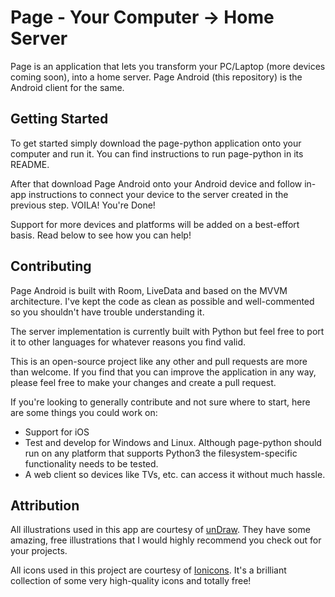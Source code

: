 # Page - Your Computer -> Home Server

Page is an application that lets you transform your PC/Laptop (more devices coming soon), into a home server. Page Android (this repository) is the Android client for the same.

## Getting Started

To get started simply download the page-python application onto your computer and run it. You can find instructions to run page-python in its README.

After that download Page Android onto your Android device and follow in-app instructions to connect your device to the server created in the previous step. VOILA! You're Done!

Support for more devices and platforms will be added on a best-effort basis. Read below to see how you can help!

## Contributing

Page Android is built with Room, LiveData and based on the MVVM architecture. I've kept the code as clean as possible and well-commented so you shouldn't have trouble understanding it.

The server implementation is currently built with Python but feel free to port it to other languages for whatever reasons you find valid.

This is an open-source project like any other and pull requests are more than welcome. If you find that you can improve the application in any way, please feel free to make your changes and create a pull request.

If you're looking to generally contribute and not sure where to start, here are some things you could work on:

- Support for iOS
- Test and develop for Windows and Linux. Although page-python should run on any platform that supports Python3 the filesystem-specific functionality needs to be tested.
- A web client so devices like TVs, etc. can access it without much hassle.

## Attribution

All illustrations used in this app are courtesy of [unDraw](https://undraw.co). They have some amazing, free illustrations that I would highly recommend you check out for your projects.

All icons used in this project are courtesy of [Ionicons](https://ionicons.com/). It's a brilliant collection of some very high-quality icons and totally free!
